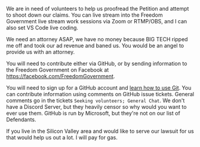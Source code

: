 We are in need of volunteers to help us proofread the Petition and attempt to shoot down our claims. You can live stream into the Freedom Government live stream work sessions via Zoom or RTMP/OBS, and I can also set VS Code live coding.

We need an attorney ASAP, we have no money because BIG TECH ripped me off and took our ad revenue and baned us. You would be an angel to provide us with an attorney.

You will need to contribute either via GitHub, or by sending information to the Freedom Government on Facebook at  <https://facebook.com/FreedomGovernment>.

You will need to sign up for a GitHub account and [learn how to use Git](https://git-scm.com/docs/gittutorial). You can contribute information using comments on GitHub issue tickets. General comments go in the tickets `Seeking volunteers; General Chat`. We don't have a Discord Server, but they heavily censor so why would you want to ever use them. GitHub is run by Microsoft, but they're not on our list of Defendants.

If you live in the Silicon Valley area and would like to serve our lawsuit for us that would help us out a lot. I will pay for gas.

